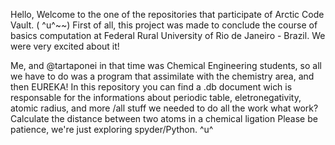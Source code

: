 Hello,
Welcome to the one of the repositories that participate of Arctic Code Vault. ( ^u^~~)
First of all, this project was made to conclude the course of basics computation at Federal Rural University of Rio de Janeiro - Brazil.
We were very excited about it! 

Me, and @tartaponei in that time was Chemical Engineering students, so all we have to do was a program that assimilate with the chemistry area, and then EUREKA!
In this repository you can find a .db document wich is responsable for the informations about periodic table, eletronegativity, atomic radius, and more /all stuff we needed to do all the work
what work?
Calculate the distance between two atoms in a chemical ligation
Please be patience, we're just exploring spyder/Python. ^u^
